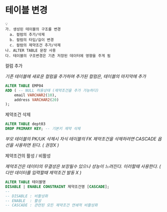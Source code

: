 
# 테이블 변경

```
💡 
가. 생성된 테이블의 구조를 변경
  a. 컬럼의 추가/삭제
  b. 컬럼의 타입/길이 변경
  c. 컬럼의 제약조건 추가/삭제
나. ALTER TABLE 문장 사용
다. 테이블의 구조변경은 기존 저장된 데이터에 영향을 주게 됨
```

컬럼 추가  

*기존 테이블에 새로운 컬럼을 추가하며 추가된 컬럼은, 테이블의 마지막에 추가*  

```sql
ALTER TABLE EMP04
ADD ( -- NULL 허용상태 (제약조건을 추가 가능하다)
    email VARCHAR2(10),
    address VARCHAR2(20)
);
```

제약조건 삭제  

```sql
ALTER TABLE dept03
DROP PRIMARY KEY; -- 기본키 제약 삭제
```

*부모 테이블의 PK/UK 삭제시 자식 테이블의 FK 제약조건을 삭제하려면 CASCADE 옵션을 사용하면 된다. ( 권장X )*  

제약조건의 활성 / 비활성  

*제약조건은 데이터의 무결성은 보장될수 있으나 성능이 느려진다. 이러할때 사용한다. ( 다만 데이터를 입력할때 제약조건 발동 X )*  

```sql
ALTER TABLE 테이블명 
DISABLE | ENABLE CONSTRAINT 제약조건명 [CASCADE];
--
-- DISABLE : 비활성화
-- ENABLE  : 활성
-- CASCADE : 관련된 모든 제약조건 연쇄적 비활성화
```
